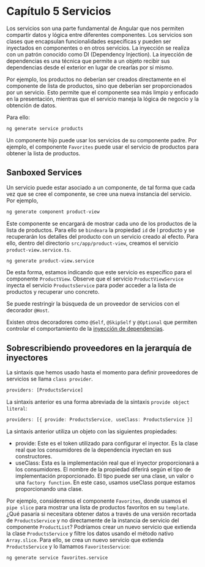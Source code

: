 # Capítulo 5 Servicios

Los servicios son una parte fundamental de Angular que nos permiten compartir datos y lógica entre diferentes componentes. Los servicios son clases que encapsulan funcionalidades específicas y pueden ser inyectados en componentes o en otros servicios. La inyección se realiza con un patrón conocido como DI (Dependency Injection). La inyección de dependencias es una técnica que permite a un objeto recibir sus dependencias desde el exterior en lugar de crearlas por sí mismo.

Por ejemplo, los productos no deberían ser creados directamente en el componente de lista de productos, sino que deberían ser proporcionados por un servicio. Esto permite que el componente sea más limpio y enfocado en la presentación, mientras que el servicio maneja la lógica de negocio y la obtención de datos.

Para ello:

```bash
ng generate service products
```

Un componente hijo puede usar los servicios de su componente padre. Por ejemplo, el componente `Favorites` puede usar el servicio de productos para obtener la lista de productos.

## Sanboxed Services

Un servicio puede estar asociado a un componente, de tal forma que cada vez que se cree el componente, se cree una nueva instancia del servicio. Por ejemplo,


```bash
ng generate component product-view
```

Este componente se encargará de mostrar cada uno de los productos de la lista de productos. Para ello se `bindeara` la propiedad `id` de l producto y se recuperarán los detalles del producto con un servicio creado al efecto. Para ello, dentro del directorio `src/app/product-view`, creamos el servicio `product-view.service.ts`.

```bash
ng generate product-view.service
```

De esta forma, estamos indicando que este servicio es específico para el componente `ProductView`. Observe que el servicio `ProductViewService` inyecta el servicio `ProductsService` para poder acceder a la lista de productos y recuperar uno concreto.

Se puede restringir la búsqueda de un proveedor de servicios con el decorador `@Host`.

Existen otros decoradores como `@Self`, `@SkipSelf` y `@Optional` que permiten controlar el comportamiento de la [inyección de dependencias](https://angular.dev/guide/di/hierarchical-dependency-injection).

## Sobrescribiendo proveedores en la jerarquía de inyectores

La sintaxis que hemos usado hasta el momento para definir proveedores de servicios se llama `class provider`. 

```typescript
providers: [ProductsService]
```

La sintaxis anterior es una forma abreviada de la sintaxis `provide object literal`:

```typescript
providers: [{ provide: ProductsService, useClass: ProductsService }]
```

La sintaxis anterior utiliza un objeto con las siguientes propiedades:
* provide: Este es el token utilizado para configurar el inyector. Es la clase real que los consumidores de la dependencia inyectan en sus constructores.
* useClass: Esta es la implementación real que el inyector proporcionará a los consumidores. El nombre de la propiedad diferirá según el tipo de implementación proporcionado. El tipo puede ser una clase, un valor o una `factory function`. En este caso, usamos useClass porque estamos proporcionando una clase.

Por ejemplo, consideremos el componente `Favorites`, donde usamos el `pipe slice` para mostrar una lista de productos favoritos en su `template`. ¿Qué pasaría si necesitara obtener datos a través de una versión recortada de `ProductsService` y no directamente de la instancia de servicio del componente `ProductList`? Podríamos crear un nuevo servicio que extienda la clase `ProductsService` y filtre los datos usando el método nativo `Array.slice`. Para ello, se crea un nuevo servicio que extienda `ProductsService` y lo llamamos `FavoritesService`:

```bash
ng generate service favorites.service
```

